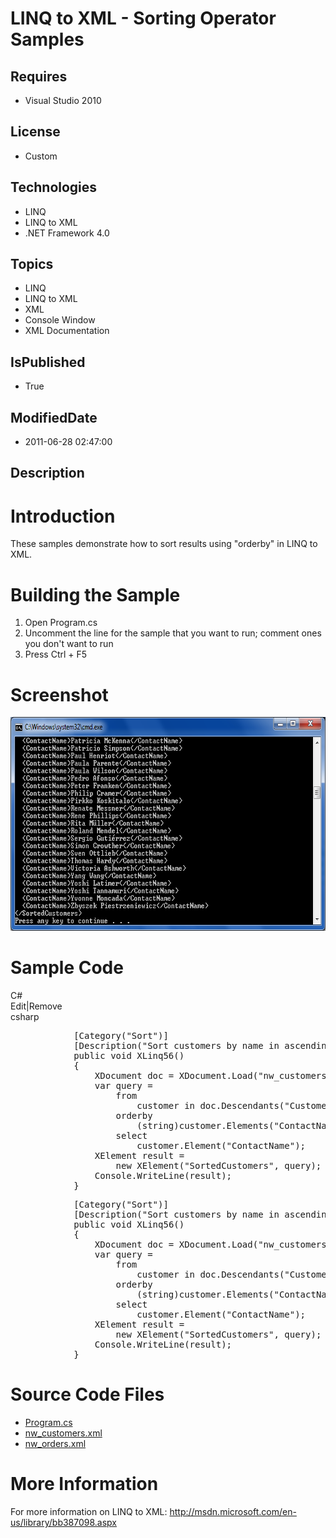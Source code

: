 # LINQ to XML - Sorting Operator Samples
## Requires
* Visual Studio 2010
## License
* Custom
## Technologies
* LINQ
* LINQ to XML
* .NET Framework 4.0
## Topics
* LINQ
* LINQ to XML
* XML
* Console Window
* XML Documentation
## IsPublished
* True
## ModifiedDate
* 2011-06-28 02:47:00
## Description

<h1>Introduction</h1>
<p>These samples demonstrate how to sort results using &quot;orderby&quot; in LINQ to XML.</p>
<h1><span>Building the Sample</span></h1>
<ol>
<li>Open Program.cs </li><li>Uncomment the line for the sample that you want to run; comment ones you don't want to run
</li><li>Press Ctrl &#43; F5 </li></ol>
<h1>Screenshot</h1>
<p><img src="23940-screenshot.png" alt="" width="677" height="342"></p>
<h1>Sample Code</h1>
<div class="scriptcode">
<div class="pluginEditHolder" pluginCommand="mceScriptCode">
<div class="title"><span>C#</span></div>
<div class="pluginLinkHolder"><span class="pluginEditHolderLink">Edit</span>|<span class="pluginRemoveHolderLink">Remove</span></div>
<span class="hidden">csharp</span>
<pre class="hidden">            [Category(&quot;Sort&quot;)]
            [Description(&quot;Sort customers by name in ascending order&quot;)]
            public void XLinq56()
            {
                XDocument doc = XDocument.Load(&quot;nw_customers.xml&quot;);
                var query =
                    from
                        customer in doc.Descendants(&quot;Customers&quot;)
                    orderby
                        (string)customer.Elements(&quot;ContactName&quot;).First()
                    select
                        customer.Element(&quot;ContactName&quot;);
                XElement result =
                    new XElement(&quot;SortedCustomers&quot;, query);
                Console.WriteLine(result);
            }</pre>
<div class="preview">
<pre id="codePreview" class="csharp">&nbsp;&nbsp;&nbsp;&nbsp;&nbsp;&nbsp;&nbsp;&nbsp;&nbsp;&nbsp;&nbsp;&nbsp;[Category(<span class="cs__string">&quot;Sort&quot;</span>)]&nbsp;
&nbsp;&nbsp;&nbsp;&nbsp;&nbsp;&nbsp;&nbsp;&nbsp;&nbsp;&nbsp;&nbsp;&nbsp;[Description(<span class="cs__string">&quot;Sort&nbsp;customers&nbsp;by&nbsp;name&nbsp;in&nbsp;ascending&nbsp;order&quot;</span>)]&nbsp;
&nbsp;&nbsp;&nbsp;&nbsp;&nbsp;&nbsp;&nbsp;&nbsp;&nbsp;&nbsp;&nbsp;&nbsp;<span class="cs__keyword">public</span>&nbsp;<span class="cs__keyword">void</span>&nbsp;XLinq56()&nbsp;
&nbsp;&nbsp;&nbsp;&nbsp;&nbsp;&nbsp;&nbsp;&nbsp;&nbsp;&nbsp;&nbsp;&nbsp;{&nbsp;
&nbsp;&nbsp;&nbsp;&nbsp;&nbsp;&nbsp;&nbsp;&nbsp;&nbsp;&nbsp;&nbsp;&nbsp;&nbsp;&nbsp;&nbsp;&nbsp;XDocument&nbsp;doc&nbsp;=&nbsp;XDocument.Load(<span class="cs__string">&quot;nw_customers.xml&quot;</span>);&nbsp;
&nbsp;&nbsp;&nbsp;&nbsp;&nbsp;&nbsp;&nbsp;&nbsp;&nbsp;&nbsp;&nbsp;&nbsp;&nbsp;&nbsp;&nbsp;&nbsp;var&nbsp;query&nbsp;=&nbsp;
&nbsp;&nbsp;&nbsp;&nbsp;&nbsp;&nbsp;&nbsp;&nbsp;&nbsp;&nbsp;&nbsp;&nbsp;&nbsp;&nbsp;&nbsp;&nbsp;&nbsp;&nbsp;&nbsp;&nbsp;from&nbsp;
&nbsp;&nbsp;&nbsp;&nbsp;&nbsp;&nbsp;&nbsp;&nbsp;&nbsp;&nbsp;&nbsp;&nbsp;&nbsp;&nbsp;&nbsp;&nbsp;&nbsp;&nbsp;&nbsp;&nbsp;&nbsp;&nbsp;&nbsp;&nbsp;customer&nbsp;<span class="cs__keyword">in</span>&nbsp;doc.Descendants(<span class="cs__string">&quot;Customers&quot;</span>)&nbsp;
&nbsp;&nbsp;&nbsp;&nbsp;&nbsp;&nbsp;&nbsp;&nbsp;&nbsp;&nbsp;&nbsp;&nbsp;&nbsp;&nbsp;&nbsp;&nbsp;&nbsp;&nbsp;&nbsp;&nbsp;orderby&nbsp;
&nbsp;&nbsp;&nbsp;&nbsp;&nbsp;&nbsp;&nbsp;&nbsp;&nbsp;&nbsp;&nbsp;&nbsp;&nbsp;&nbsp;&nbsp;&nbsp;&nbsp;&nbsp;&nbsp;&nbsp;&nbsp;&nbsp;&nbsp;&nbsp;(<span class="cs__keyword">string</span>)customer.Elements(<span class="cs__string">&quot;ContactName&quot;</span>).First()&nbsp;
&nbsp;&nbsp;&nbsp;&nbsp;&nbsp;&nbsp;&nbsp;&nbsp;&nbsp;&nbsp;&nbsp;&nbsp;&nbsp;&nbsp;&nbsp;&nbsp;&nbsp;&nbsp;&nbsp;&nbsp;select&nbsp;
&nbsp;&nbsp;&nbsp;&nbsp;&nbsp;&nbsp;&nbsp;&nbsp;&nbsp;&nbsp;&nbsp;&nbsp;&nbsp;&nbsp;&nbsp;&nbsp;&nbsp;&nbsp;&nbsp;&nbsp;&nbsp;&nbsp;&nbsp;&nbsp;customer.Element(<span class="cs__string">&quot;ContactName&quot;</span>);&nbsp;
&nbsp;&nbsp;&nbsp;&nbsp;&nbsp;&nbsp;&nbsp;&nbsp;&nbsp;&nbsp;&nbsp;&nbsp;&nbsp;&nbsp;&nbsp;&nbsp;XElement&nbsp;result&nbsp;=&nbsp;
&nbsp;&nbsp;&nbsp;&nbsp;&nbsp;&nbsp;&nbsp;&nbsp;&nbsp;&nbsp;&nbsp;&nbsp;&nbsp;&nbsp;&nbsp;&nbsp;&nbsp;&nbsp;&nbsp;&nbsp;<span class="cs__keyword">new</span>&nbsp;XElement(<span class="cs__string">&quot;SortedCustomers&quot;</span>,&nbsp;query);&nbsp;
&nbsp;&nbsp;&nbsp;&nbsp;&nbsp;&nbsp;&nbsp;&nbsp;&nbsp;&nbsp;&nbsp;&nbsp;&nbsp;&nbsp;&nbsp;&nbsp;Console.WriteLine(result);&nbsp;
&nbsp;&nbsp;&nbsp;&nbsp;&nbsp;&nbsp;&nbsp;&nbsp;&nbsp;&nbsp;&nbsp;&nbsp;}</pre>
</div>
</div>
</div>
<h1><span>Source Code Files</span></h1>
<ul>
<li><a class="browseFile" href="sourcecode?fileId=23937&pathId=928624056">Program.cs</a>
</li><li><a class="browseFile" href="sourcecode?fileId=23937&pathId=187441210">nw_customers.xml</a>
</li><li><a class="browseFile" href="sourcecode?fileId=23937&pathId=1107396148">nw_orders.xml</a>
</li></ul>
<h1>More Information</h1>
<p>For more information on LINQ to XML: <a href="http://msdn.microsoft.com/en-us/library/bb387098.aspx" target="_blank">
http://msdn.microsoft.com/en-us/library/bb387098.aspx</a></p>
